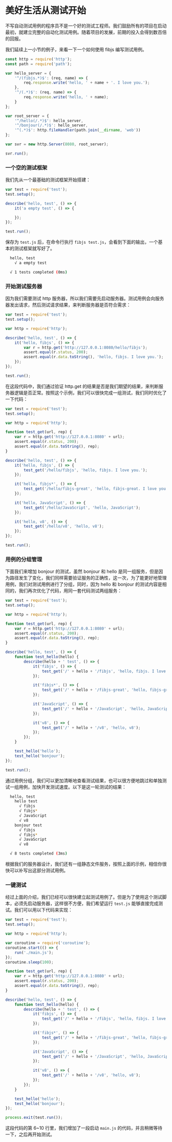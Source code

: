 # 美好生活从测试开始
不写自动测试用例的程序员不是一个好的测试工程师。我们鼓励所有的项目在启动最初，就建立完整的自动化测试用例。随着项目的发展，前期的投入会得到数百倍的回报。

我们延续上一小节的例子，来看一下一个如何使用 fibjs 编写测试用例。
```JavaScript
const http = require('http');
const path = require('path');

var hello_server = {
    '^/(fibjs.*)$': (req, name) => {
        req.response.write('hello, ' + name + '. I love you.');
    },
    '^/(.*)$': (req, name) => {
        req.response.write('hello, ' + name);
    }
};

var root_server = {
    '^/hello(/.*)$': hello_server,
    '^/bonjour(/.*)$': hello_server,
    '^(.*)$': http.fileHandler(path.join(__dirname, 'web'))
};

var svr = new http.Server(8080, root_server);

svr.run();
```

### 一个空的测试框架
我们先从一个最基础的测试框架开始搭建：
```JavaScript
var test = require('test');
test.setup();

describe('hello, test', () => {
    it('a empty test', () => {

    });
});

test.run();
```
保存为 `test.js` 后，在命令行执行 `fibjs test.js`，会看到下面的输出，一个基本的测试框架就写好了。
```sh
  hello, test
    √ a empty test

  √ 1 tests completed (0ms)
```
### 开始测试服务器
因为我们需要测试 http 服务器，所以我们需要先启动服务器。测试用例会向服务器发出请求，然后测试请求结果，来判断服务器是否符合需求：
```JavaScript
var test = require('test');
test.setup();

var http = require('http');

describe('hello, test', () => {
    it('hello, fibjs', () => {
        var r = http.get('http://127.0.0.1:8080/hello/fibjs');
        assert.equal(r.status, 200);
        assert.equal(r.data.toString(), 'hello, fibjs. I love you.');
    });
});

test.run();
```
在这段代码中，我们通过验证 http.get 的结果是否是我们期望的结果，来判断服务器逻辑是否正常。按照这个示例，我们可以很快完成一组测试，我们同时优化了一下代码：
```JavaScript
var test = require('test');
test.setup();

var http = require('http');

function test_get(url, rep) {
    var r = http.get('http://127.0.0.1:8080' + url);
    assert.equal(r.status, 200);
    assert.equal(r.data.toString(), rep);
}

describe('hello, test', () => {
    it('hello, fibjs', () => {
        test_get('/hello/fibjs', 'hello, fibjs. I love you.');
    });

    it('hello, fibjs*', () => {
        test_get('/hello/fibjs-great', 'hello, fibjs-great. I love you.');
    });

    it('hello, JavaScript', () => {
        test_get('/hello/JavaScript', 'hello, JavaScript');
    });

    it('hello, v8', () => {
        test_get('/hello/v8', 'hello, v8');
    });
});

test.run();
```
### 用例的分组管理
下面我们来增加 bonjour 的测试，虽然 bonjour 和 hello 是同一组服务，但是因为路径发生了变化，我们同样需要验证服务的正确性，这一次，为了能更好地管理用例，我们对测试用例进行了分组，同时，因为 hello 和 bonjour 的测试内容是相同的，我们再次优化了代码，用同一套代码测试两组服务：
```JavaScript
var test = require('test');
test.setup();

var http = require('http');

function test_get(url, rep) {
    var r = http.get('http://127.0.0.1:8080' + url);
    assert.equal(r.status, 200);
    assert.equal(r.data.toString(), rep);
}

describe('hello, test', () => {
    function test_hello(hello) {
        describe(hello + ' test', () => {
            it('fibjs', () => {
                test_get('/' + hello + '/fibjs', 'hello, fibjs. I love you.');
            });

            it('fibjs*', () => {
                test_get('/' + hello + '/fibjs-great', 'hello, fibjs-great. I love you.');
            });

            it('JavaScript', () => {
                test_get('/' + hello + '/JavaScript', 'hello, JavaScript');
            });

            it('v8', () => {
                test_get('/' + hello + '/v8', 'hello, v8');
            });
        });
    }

    test_hello('hello');
    test_hello('bonjour');
});

test.run();
```
通过用例分组，我们可以更加清晰地查看测试结果，也可以很方便地跳过和单独测试一组用例，加快开发测试速度。以下是这一轮测试的结果：
```sh
  hello, test
    hello test
      √ fibjs
      √ fibjs*
      √ JavaScript
      √ v8
    bonjour test
      √ fibjs
      √ fibjs*
      √ JavaScript
      √ v8

  √ 8 tests completed (3ms)
```
根据我们的服务器设计，我们还有一组静态文件服务，按照上面的示例，相信你很快可以补写出这部分测试用例。
### 一键测试
经过上面的介绍，我们已经可以很快建立起测试用例了。但是为了使用这个测试脚本，必须先启动服务器，这样很不方便，我们希望运行 `test.js` 能够直接完成测试。我们可以用以下代码来实现：
```JavaScript
var test = require('test');
test.setup();

var http = require('http');

var coroutine = require('coroutine');
coroutine.start(() => {
    run('./main.js');
});
coroutine.sleep(100);

function test_get(url, rep) {
    var r = http.get('http://127.0.0.1:8080' + url);
    assert.equal(r.status, 200);
    assert.equal(r.data.toString(), rep);
}

describe('hello, test', () => {
    function test_hello(hello) {
        describe(hello + ' test', () => {
            it('fibjs', () => {
                test_get('/' + hello + '/fibjs', 'hello, fibjs. I love you.');
            });

            it('fibjs*', () => {
                test_get('/' + hello + '/fibjs-great', 'hello, fibjs-great. I love you.');
            });

            it('JavaScript', () => {
                test_get('/' + hello + '/JavaScript', 'hello, JavaScript');
            });

            it('v8', () => {
                test_get('/' + hello + '/v8', 'hello, v8');
            });
        });
    }

    test_hello('hello');
    test_hello('bonjour');
});

process.exit(test.run());
```
这段代码的第 6~10 行里，我们增加了一段启动 `main.js` 的代码，并且稍微等待一下，之后再开始测试。